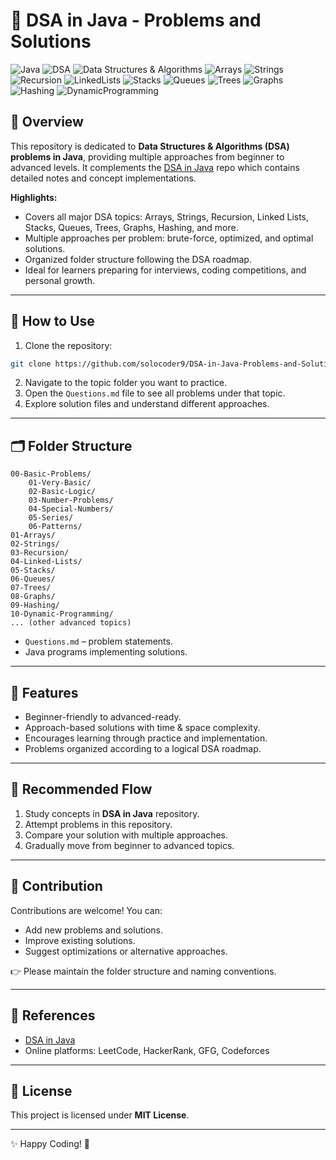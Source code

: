 # 📘 DSA in Java - Problems and Solutions  

![Java](https://img.shields.io/badge/Java-ED8B00?style=for-the-badge&logo=java&logoColor=white)
![DSA](https://img.shields.io/badge/DSA-ED3F27?style=for-the-badge&logo=algorithmia&logoColor=white)
![Data Structures & Algorithms](https://img.shields.io/badge/Data%20Structures%20%26%20Algorithms-ED3F27?style=for-the-badge)
![Arrays](https://img.shields.io/badge/Arrays-blue?style=for-the-badge)
![Strings](https://img.shields.io/badge/Strings-green?style=for-the-badge)
![Recursion](https://img.shields.io/badge/Recursion-orange?style=for-the-badge)
![LinkedLists](https://img.shields.io/badge/Linked%20Lists-teal?style=for-the-badge)
![Stacks](https://img.shields.io/badge/Stacks-cyan?style=for-the-badge)
![Queues](https://img.shields.io/badge/Queues-blueviolet?style=for-the-badge)
![Trees](https://img.shields.io/badge/Trees-forestgreen?style=for-the-badge)
![Graphs](https://img.shields.io/badge/Graphs-red?style=for-the-badge)
![Hashing](https://img.shields.io/badge/Hashing-darkorange?style=for-the-badge)
![DynamicProgramming](https://img.shields.io/badge/Dynamic%20Programming-purple?style=for-the-badge)


## 📝 Overview  
This repository is dedicated to **Data Structures & Algorithms (DSA) problems in Java**, providing multiple approaches from beginner to advanced levels. It complements the [DSA in Java](https://github.com/solocoder9/DSA-in-Java) repo which contains detailed notes and concept implementations.  

**Highlights:**  
- Covers all major DSA topics: Arrays, Strings, Recursion, Linked Lists, Stacks, Queues, Trees, Graphs, Hashing, and more.  
- Multiple approaches per problem: brute-force, optimized, and optimal solutions.  
- Organized folder structure following the DSA roadmap.  
- Ideal for learners preparing for interviews, coding competitions, and personal growth.  

---

## 🚀 How to Use  
1. Clone the repository:  
```bash
git clone https://github.com/solocoder9/DSA-in-Java-Problems-and-Solutions.git
```  
2. Navigate to the topic folder you want to practice.  
3. Open the `Questions.md` file to see all problems under that topic.  
4. Explore solution files and understand different approaches.  

---

## 🗂️ Folder Structure  
```
00-Basic-Problems/
    01-Very-Basic/
    02-Basic-Logic/
    03-Number-Problems/
    04-Special-Numbers/
    05-Series/
    06-Patterns/
01-Arrays/
02-Strings/
03-Recursion/
04-Linked-Lists/
05-Stacks/
06-Queues/
07-Trees/
08-Graphs/
09-Hashing/
10-Dynamic-Programming/
... (other advanced topics)
```

- `Questions.md` – problem statements.  
- Java programs implementing solutions.  

---

## 🌟 Features  
- Beginner-friendly to advanced-ready.  
- Approach-based solutions with time & space complexity.  
- Encourages learning through practice and implementation.  
- Problems organized according to a logical DSA roadmap.  

---

## 📖 Recommended Flow  
1. Study concepts in **DSA in Java** repository.  
2. Attempt problems in this repository.  
3. Compare your solution with multiple approaches.  
4. Gradually move from beginner to advanced topics.  

---

## 🤝 Contribution  
Contributions are welcome! You can:  
- Add new problems and solutions.  
- Improve existing solutions.  
- Suggest optimizations or alternative approaches.  

👉 Please maintain the folder structure and naming conventions.  

---

## 🔗 References  
- [DSA in Java](https://github.com/solocoder9/DSA-in-Java)  
- Online platforms: LeetCode, HackerRank, GFG, Codeforces  

---

## 📜 License  
This project is licensed under **MIT License**.  

---

✨ Happy Coding! 🚀  

